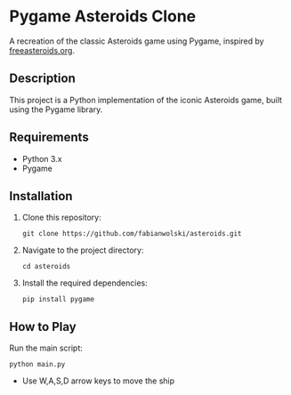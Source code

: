 # Pygame Asteroids Clone

A recreation of the classic Asteroids game using Pygame, inspired by [freeasteroids.org](https://freeasteroids.org/).

## Description

This project is a Python implementation of the iconic Asteroids game, built using the Pygame library. 

## Requirements

- Python 3.x
- Pygame

## Installation

1. Clone this repository:
   ```
   git clone https://github.com/fabianwolski/asteroids.git
   ```
2. Navigate to the project directory:
   ```
   cd asteroids
   ```
3. Install the required dependencies:
   ```
   pip install pygame
   ```

## How to Play

Run the main script:

```
python main.py
```

- Use W,A,S,D arrow keys to move the ship



